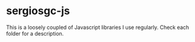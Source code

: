 # sergiosgc-js

This is a loosely coupled of Javascript libraries I use regularly. Check each folder for a description.
